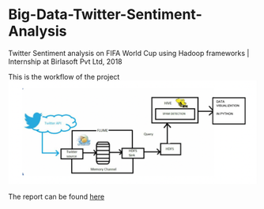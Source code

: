 # Big-Data-Twitter-Sentiment-Analysis
Twitter Sentiment analysis on FIFA World Cup using Hadoop frameworks |  Internship at Birlasoft Pvt Ltd, 2018

This is the workflow of the project
![**Workflow diagram**](https://github.com/nd265/Big-Data-Twitter-Sentiment-Analysis/blob/main/data/assets/workflow_diagram.png?raw=true)


The report can be found [here](https://github.com/nd265/Big-Data-Twitter-Sentiment-Analysis/blob/main/report/Report.pdf)

